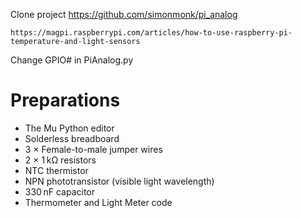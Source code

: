 Clone project 
    https://github.com/simonmonk/pi_analog

    https://magpi.raspberrypi.com/articles/how-to-use-raspberry-pi-temperature-and-light-sensors

Change GPIO# in PiAnalog.py

# Preparations
- The Mu Python editor
- Solderless breadboard
- 3 × Female-to-male jumper wires
- 2 × 1 kΩ resistors
- NTC thermistor
- NPN phototransistor (visible light wavelength)
- 330 nF capacitor
- Thermometer and Light Meter code